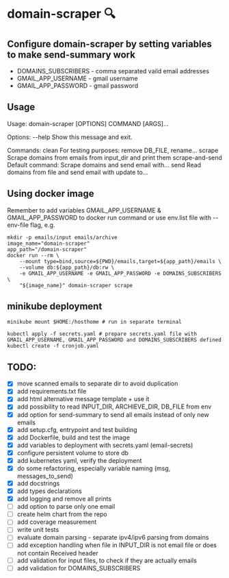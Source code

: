 # domain-scraper :mag:

## Configure domain-scraper by setting variables to make send-summary work
 - DOMAINS_SUBSCRIBERS - comma separated vaild email addresses
 - GMAIL_APP_USERNAME - gmail username
 - GMAIL_APP_PASSWORD - gmail password

## Usage
Usage: domain-scraper [OPTIONS] COMMAND [ARGS]...

Options:
  --help  Show this message and exit.

Commands:
  clean            For testing purposes: remove DB_FILE, rename...
  scrape           Scrape domains from emails from input_dir and print them
  scrape-and-send  Default command: Scrape domains and send email with...
  send             Read domains from file and send email with update to...

## Using docker image
Remember to add variables GMAIL_APP_USERNAME & GMAIL_APP_PASSWORD to docker run command or use env.list file with --env-file flag, e.g.

    mkdir -p emails/input emails/archive
    image_name="domain-scraper"
    app_path="/domain-scraper"
    docker run --rm \
        --mount type=bind,source=${PWD}/emails,target=${app_path}/emails \
        --volume db:${app_path}/db:rw \
        -e GMAIL_APP_USERNAME -e GMAIL_APP_PASSWORD -e DOMAINS_SUBSCRIBERS \
        "${image_name}" domain-scraper scrape

## minikube deployment
    minikube mount $HOME:/hosthome # run in separate terminal

    kubectl apply -f secrets.yaml # prepare secrets.yaml file with GMAIL_APP_USERNAME, GMAIL_APP_PASSWORD and DOMAINS_SUBSCRIBERS defined
    kubectl create -f cronjob.yaml

## TODO:
 - [x] move scanned emails to separate dir to avoid duplication
 - [x] add requirements.txt file
 - [x] add html alternative message template + use it
 - [x] add possibility to read INPUT_DIR, ARCHIEVE_DIR, DB_FILE from env
 - [x] add option for send-summary to send all emails instead of only new emails
 - [x] add setup.cfg, entrypoint and test building
 - [x] add Dockerfile, build and test the image
 - [x] add variables to deployment with secrets.yaml (email-secrets)
 - [x] configure persistent volume to store db
 - [x] add kubernetes yaml, verify the deployment
 - [x] do some refactoring, especially variable naming (msg, messages_to_send)
 - [x] add docstrings
 - [x] add types declarations
 - [x] add logging and remove all prints
 - [ ] add option to parse only one email
 - [ ] create helm chart from the repo
 - [ ] add coverage measurement
 - [ ] write unit tests
 - [ ] evaluate domain parsing - separate ipv4/ipv6 parsing from domains
 - [ ] add exception handling when file in INPUT_DIR is not email file or does not contain Received header
 - [ ] add validation for input files, to check if they are actually emails
 - [ ] add validation for DOMAINS_SUBSCRIBERS
